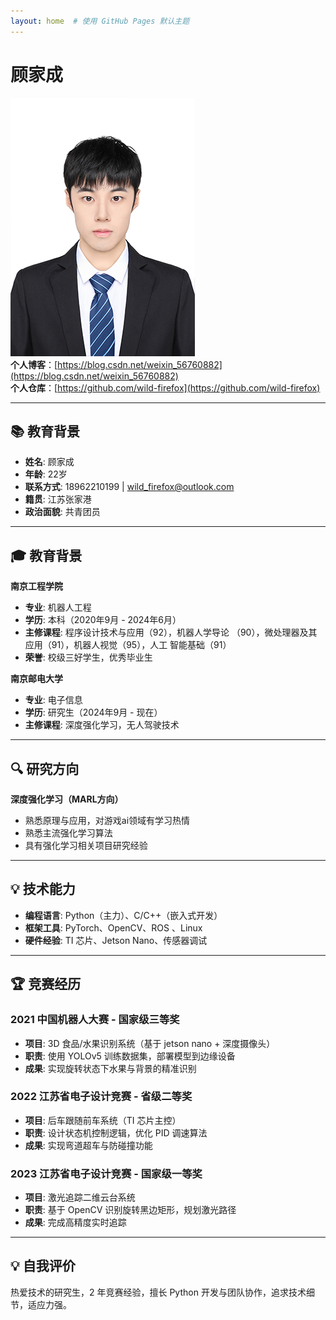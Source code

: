 ```yaml
---
layout: home  # 使用 GitHub Pages 默认主题 
---
```


# 顾家成  
![顾家成](/images/白色标准1寸.jpg)  
**个人博客**：[https://blog.csdn.net/weixin_56760882](https://blog.csdn.net/weixin_56760882)  
**个人仓库**：[https://github.com/wild-firefox](https://github.com/wild-firefox)  
<!--
[查看项目详情](/projects) | [联系我](#contact)
-->

---

## 📚 教育背景  
- **姓名**: 顾家成  
- **年龄**: 22岁  
- **联系方式**: 18962210199 | wild_firefox@outlook.com  
- **籍贯**: 江苏张家港  
- **政治面貌**: 共青团员  


---

## 🎓 教育背景  
**南京工程学院**  
- **专业**: 机器人工程  
- **学历**: 本科（2020年9月 - 2024年6月）  
- **主修课程**: 程序设计技术与应用（92），机器人学导论
（90），微处理器及其应用（91），机器人视觉（95），人工
智能基础（91）
- **荣誉**: 校级三好学生，优秀毕业生   

**南京邮电大学**  
- **专业**: 电子信息
- **学历**: 研究生（2024年9月 - 现在）
- **主修课程**: 深度强化学习，无人驾驶技术
---

## 🔍 研究方向  
**深度强化学习（MARL方向）**  
- 熟悉原理与应用，对游戏ai领域有学习热情  
- 熟悉主流强化学习算法
- 具有强化学习相关项目研究经验

---

## 💡 技术能力  
- **编程语言**: Python（主力）、C/C++（嵌入式开发）  
- **框架工具**: PyTorch、OpenCV、ROS 、Linux
- **硬件经验**: TI 芯片、Jetson Nano、传感器调试
---

## 🏆 竞赛经历  
### 2021 中国机器人大赛 - 国家级三等奖  
- **项目**: 3D 食品/水果识别系统（基于 jetson nano + 深度摄像头）  
- **职责**: 使用 YOLOv5 训练数据集，部署模型到边缘设备  
- **成果**: 实现旋转状态下水果与背景的精准识别  

### 2022 江苏省电子设计竞赛 - 省级二等奖  
- **项目**: 后车跟随前车系统（TI 芯片主控）  
- **职责**: 设计状态机控制逻辑，优化 PID 调速算法  
- **成果**: 实现弯道超车与防碰撞功能  

### 2023 江苏省电子设计竞赛 - 国家级一等奖  
- **项目**: 激光追踪二维云台系统  
- **职责**: 基于 OpenCV 识别旋转黑边矩形，规划激光路径  
- **成果**: 完成高精度实时追踪  

---

## 💡 自我评价  
热爱技术的研究生，2 年竞赛经验，擅长 Python 开发与团队协作，追求技术细节，适应力强。